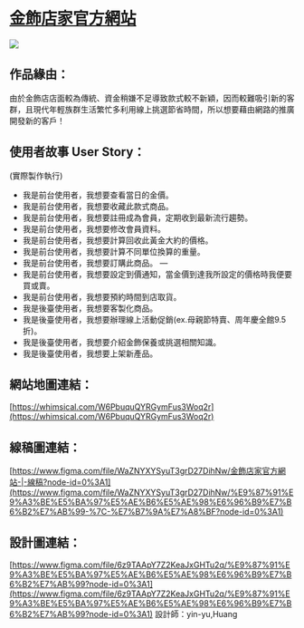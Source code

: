 # [金飾店家官方網站](https://winniewuwinnie.github.io/JS-project_JewelryShop/)
![](https://i.imgur.com/NcXQnet.png)

## 作品緣由：
由於金飾店店面較為傳統、資金稍嫌不足導致款式較不新穎，因而較難吸引新的客群，且現代年輕族群生活繁忙多利用線上挑選節省時間，所以想要藉由網路的推廣開發新的客戶！

## 使用者故事 User Story：
(實際製作執行)
* 我是前台使用者，我想要查看當日的金價。
* 我是前台使用者，我想要收藏此款式商品。
* 我是前台使用者，我想要註冊成為會員，定期收到最新流行趨勢。
* 我是前台使用者，我想要修改會員資料。
* 我是前台使用者，我想要計算回收此黃金大約的價格。
* 我是前台使用者，我想要計算不同單位換算的重量。
* 我是前台使用者，我想要訂購此商品。
—
* 我是前台使用者，我想要設定到價通知，當金價到達我所設定的價格時我便要買或賣。
* 我是前台使用者，我想要預約時間到店取貨。
* 我是後臺使用者，我想要客製化商品。
* 我是後臺使用者，我想要辦理線上活動促銷(ex.母親節特賣、周年慶全館9.5折)。
* 我是後臺使用者，我想要介紹金飾保養或挑選相關知識。
* 我是後臺使用者，我想要上架新產品。

## 網站地圖連結：
[https://whimsical.com/W6PbuquQYRGymFus3Woq2r](https://whimsical.com/W6PbuquQYRGymFus3Woq2r)

## 線稿圖連結：
[https://www.figma.com/file/WaZNYXYSyuT3grD27DihNw/金飾店家官方網站-|-線稿?node-id=0%3A1](https://www.figma.com/file/WaZNYXYSyuT3grD27DihNw/%E9%87%91%E9%A3%BE%E5%BA%97%E5%AE%B6%E5%AE%98%E6%96%B9%E7%B6%B2%E7%AB%99-%7C-%E7%B7%9A%E7%A8%BF?node-id=0%3A1)

## 設計圖連結：
[https://www.figma.com/file/6z9TAApY7Z2KeaJxGHTu2q/%E9%87%91%E9%A3%BE%E5%BA%97%E5%AE%B6%E5%AE%98%E6%96%B9%E7%B6%B2%E7%AB%99?node-id=0%3A1](https://www.figma.com/file/6z9TAApY7Z2KeaJxGHTu2q/%E9%87%91%E9%A3%BE%E5%BA%97%E5%AE%B6%E5%AE%98%E6%96%B9%E7%B6%B2%E7%AB%99?node-id=0%3A1)
設計師：yin-yu,Huang